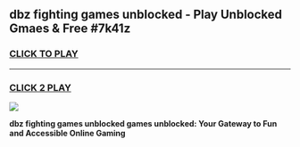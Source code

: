 
## dbz fighting games unblocked - Play Unblocked Gmaes & Free #7k41z
<h3>
<a href="https://premium.freeplayer.one?title=dbz_fighting_games_unblocked&ref=03M">CLICK TO PLAY</a></h3>
<hr>

<h3>
<a href="https://premium.freeplayer.one?title=dbz_fighting_games_unblocked&ref=03M">CLICK 2 PLAY</a>
  
</h3>

<a href="https://premium.freeplayer.one?title=dbz_fighting_games_unblocked&ref=03M"><img src="https://clearcache.store/games.png"></a>


**dbz fighting games unblocked games unblocked: Your Gateway to Fun and Accessible Online Gaming**
